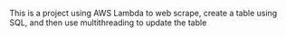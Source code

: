 This is a project using AWS Lambda to web scrape, create a table using SQL, and then use multithreading to update the table
